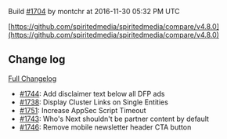 Build [#1704](https://circleci.com/gh/spiritedmedia/spiritedmedia/1704) by montchr at 2016-11-30 05:32 PM UTC

[https://github.com/spiritedmedia/spiritedmedia/compare/v4.8.0](https://github.com/spiritedmedia/spiritedmedia/compare/v4.8.0)
## Change log
[Full Changelog](https://github.com/spiritedmedia/spiritedmedia/compare/v4.7.11...v4.8.0)

 - [#1744](https://github.com/spiritedmedia/spiritedmedia/pull/1744): Add disclaimer text below all DFP ads
 - [#1738](https://github.com/spiritedmedia/spiritedmedia/pull/1738): Display Cluster Links on Single Entities
 - [#1751](https://github.com/spiritedmedia/spiritedmedia/pull/1751): Increase AppSec Script Timeout
 - [#1743](https://github.com/spiritedmedia/spiritedmedia/pull/1743): Who's Next shouldn't be partner content by default
 - [#1746](https://github.com/spiritedmedia/spiritedmedia/pull/1746): Remove mobile newsletter header CTA button
